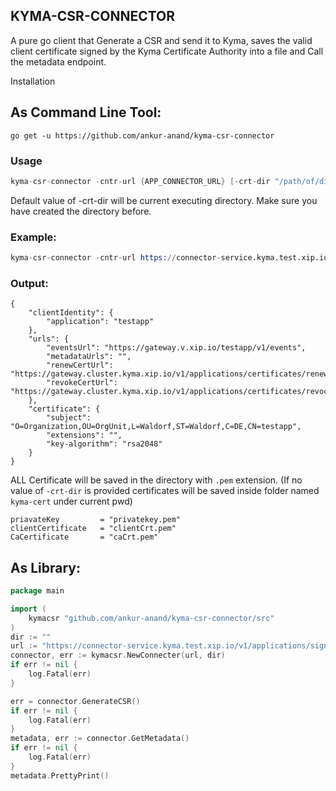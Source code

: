 ## KYMA-CSR-CONNECTOR

A pure go client that Generate a CSR and send it to Kyma, saves the valid client certificate signed by the Kyma Certificate Authority into a file and Call the metadata endpoint.

Installation

## As Command Line Tool:

`go get -u https://github.com/ankur-anand/kyma-csr-connector`

### Usage

```s
kyma-csr-connector -cntr-url {APP_CONNECTOR_URL} [-crt-dir "/path/of/directory/to/save/cert" ]
```

Default value of -crt-dir will be current executing directory. Make sure you have created the directory before.

### Example:

```s
kyma-csr-connector -cntr-url https://connector-service.kyma.test.xip.io/v1/applications/signingRequests/info\?token\=e8HX\=\=
```

### Output:

```
{
	"clientIdentity": {
		"application": "testapp"
	},
	"urls": {
		"eventsUrl": "https://gateway.v.xip.io/testapp/v1/events",
		"metadataUrls": "",
		"renewCertUrl": "https://gateway.cluster.kyma.xip.io/v1/applications/certificates/renewals",
		"revokeCertUrl": "https://gateway.cluster.kyma.xip.io/v1/applications/certificates/revocations"
	},
	"certificate": {
		"subject": "O=Organization,OU=OrgUnit,L=Waldorf,ST=Waldorf,C=DE,CN=testapp",
		"extensions": "",
		"key-algorithm": "rsa2048"
	}
}
```

ALL Certificate will be saved in the directory with `.pem` extension.
(If no value of `-crt-dir` is provided certificates will be saved inside folder named `kyma-cert` under current pwd)

```
priavateKey         = "privatekey.pem"
clientCertificate   = "clientCrt.pem"
CaCertificate       = "caCrt.pem"
```

## As Library:

```Go
package main

import (
	kymacsr "github.com/ankur-anand/kyma-csr-connector/src"
)
dir := ""
url := "https://connector-service.kyma.test.xip.io/v1/applications/signingRequests/info?token=3EOdFJtGLiVHtmVyDX0hNJavg0wAzOOKsJozjbddsnTegSOYhIXsH_JiQGgPLFqwJ6eUNLDQoY1SywzhtOYTQw=="
connector, err := kymacsr.NewConnecter(url, dir)
if err != nil {
	log.Fatal(err)
}

err = connector.GenerateCSR()
if err != nil {
	log.Fatal(err)
}
metadata, err := connector.GetMetadata()
if err != nil {
	log.Fatal(err)
}
metadata.PrettyPrint()
```
